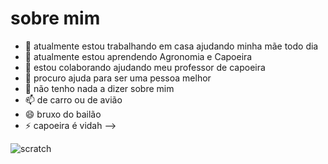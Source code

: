 # sobre mim

- 🔭 atualmente estou trabalhando em casa ajudando minha mãe todo dia
- 🌱 atualmente estou aprendendo Agronomia e Capoeira
- 👯 estou colaborando ajudando meu professor de capoeira
- 🤔 procuro ajuda para ser uma pessoa melhor
- 💬 não tenho nada a dizer sobre mim
- 📫 de carro ou de avião
- 😄 bruxo do bailão
- ⚡ capoeira é vidah
-->



![scratch](https://img.shields.io/badge/Scratch-4D97FF?style=for-the-badge&logo=Scratch&logoColor=white)
